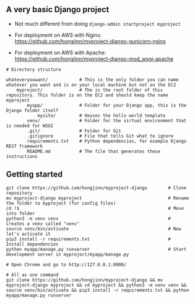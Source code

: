 ## A very basic Django project

* Not much different from doing ```django-admin startproject myproject```

* For deployment on AWS with Nginx: https://github.com/hongjinn/myproject-django-gunicorn-nginx

* For deployment on AWS with Apache: https://github.com/hongjinn/myproject-django-mod_wsgi-apache

```
# Directory structure

whateveryouwant/            # This is the only folder you can name whatever you want and is on your local machine but not on the EC2
    myproject/              # The is the root folder of this repository. This folder is on the EC2 and should keep the name myproject
        myapp/              # Folder for your Django app, this is the Django folder itself
            mysite/         # Houses the hello world template
        venv/               # Folder for the virtual environment that is needed for WSGI
        .git/               # Folder for Git
        .gitignore          # File that tells Git what to ignore
        requirements.txt    # Python dependencies, for example Django REST framework
        README.md           # The file that generates these instructions
```

## Getting started

```
git clone https://github.com/hongjinn/myproject-django        # Clone repository
mv myproject-django myproject                                 # Rename the folder to myproject (for config files)
cd !$                                                         # Move into folder
python3 -m venv venv                                          # Creates a venv called "venv"
source venv/bin/activate                                      # Now let's activate it
pip3 install -r requirements.txt                              # Install dependencies
python myapp/manage.py runserver                              # Start development server in myproject/myapp/manage.py

# Open Chrome and go to http://127.0.0.1:8000/

# All as one command
git clone https://github.com/hongjinn/myproject-django && mv myproject-django myproject && cd myproject && python3 -m venv venv && source venv/bin/activate && pip3 install -r requirements.txt && python myapp/manage.py runserver
```
